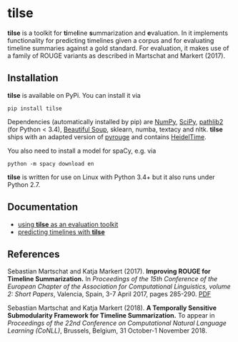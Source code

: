# tilse

__tilse__ is a toolkit for <b>ti</b>me<b>l</b>ine <b>s</b>ummarization and <b>e</b>valuation. In it
implements functionality for predicting timelines given a corpus and for evaluating timeline summaries against a
gold standard. For evaluation, it makes use of a family of ROUGE variants as described in Martschat and Markert (2017).

## Installation

__tilse__ is available on PyPi. You can install it via

```
pip install tilse
```
Dependencies (automatically installed by pip) are [NumPy](http://www.numpy.org/),
[SciPy](https://www.scipy.org/), [pathlib2](https://pypi.python.org/pypi/pathlib2/) (for Python < 3.4),
[Beautiful Soup](https://www.crummy.com/software/BeautifulSoup/), sklearn, numba, textacy and nltk.
__tilse__ ships with an adapted version of [pyrouge](https://github.com/andersjo/pyrouge) and contains
[HeidelTime](https://github.com/HeidelTime/heideltime).

You also need to install a model for spaCy, e.g. via

```
python -m spacy download en
```

__tilse__ is written for use on Linux with Python 3.4+ but it also runs under Python 2.7.

## Documentation

* <a href="EVALUATION.md">using __tilse__ as an evaluation toolkit</a>
* <a href="SUMMARIZATION.md">predicting timelines with __tilse__</a>

## References

Sebastian Martschat and Katja Markert (2017). **Improving ROUGE for Timeline Summarization.** In *Proceedings
of the 15th Conference of the European Chapter of the Association for Computational Linguistics, volume 2: Short Papers*,
Valencia, Spain, 3-7 April 2017, pages 285-290.
[PDF](https://aclweb.org/anthology/E/E17/E17-2046.pdf)

Sebastian Martschat and Katja Markert (2018). **A Temporally Sensitive Submodularity Framework for Timeline Summarization.**
To appear in *Proceedings of the 22nd Conference on Computational Natural Language Learning (CoNLL)*, Brussels, Belgium, 31 October-1 November 2018.